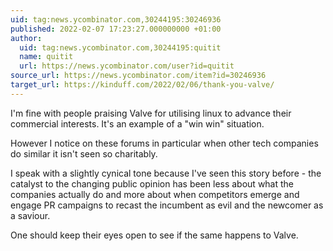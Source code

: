 ```yaml
---
uid: tag:news.ycombinator.com,30244195:30246936
published: 2022-02-07 17:23:27.000000000 +01:00
author:
  uid: tag:news.ycombinator.com,30244195:quitit
  name: quitit
  url: https://news.ycombinator.com/user?id=quitit
source_url: https://news.ycombinator.com/item?id=30246936
target_url: https://kinduff.com/2022/02/06/thank-you-valve/
---
```


I'm fine with people praising Valve for utilising linux to advance their commercial interests. It's an example of a "win win" situation.

However I notice on these forums in particular when other tech companies do similar it isn't seen so charitably.

I speak with a slightly cynical tone because I've seen this story before - the catalyst to the changing public opinion has been less about what the companies actually do and more about when competitors emerge and engage PR campaigns to recast the incumbent as evil and the newcomer as a saviour.

One should keep their eyes open to see if the same happens to Valve.